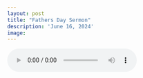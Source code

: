 ```yaml
---
layout: post
title: "Fathers Day Sermon"
description: 'June 16, 2024'
image:
---
```


<audio controls>
  <source src="assets/audio/fbc_2024-06-16_sermon.mp3" type="audio/mp3">
Your browser does not support the audio element.
</audio>
